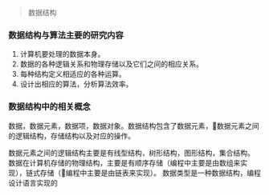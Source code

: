 > 数据结构
### 数据结构与算法主要的研究内容
1. 计算机要处理的数据本身。
2. 数据的各种逻辑关系和物理存储以及它们之间的相应关系。
3. 每种结构定义相适应的各种运算。
4. 设计出相应的算法，分析算法效率。
### 数据结构中的相关概念
数据，数据元素，数据项，数据对象。数据结构包含了数据元素，数据元素之间的逻辑结构，存储结构以及对应的操作。

数据元素之间的逻辑结构主要是有线型结构，树形结构，图形结构，集合结构。
数据在计算机存储的物理结构，主要是有顺序存储（编程中主要是由数组来实现），链式存储（编程中主要是由链表来实现）。
数据类型是一种数据结构，编程设计语言实现的

<!--stackedit_data:
eyJoaXN0b3J5IjpbLTEwMTQ5MTY4NDYsLTE3OTk4MTgyNjgsND
M0MDA1MjkwLDQ1NDk0Mjc2MiwtMTMwNjIyMTI3NywxMDg1NDE4
NDE4LC05Mjk1MzQ0ODddfQ==
-->